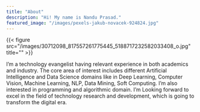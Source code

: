 ```yaml
---
title: "About"
description: "Hi! My name is Nandu Prasad."
featured_image: "/images/pexels-jakub-novacek-924824.jpg"
---
```

{{< figure src="/images/30712098_817557261775445_5188717232582033408_o.jpg" title="" >}}

I’m a technology evangelist having relevant experience in both academics and industry. The core area of interest includes different Artificial Intelligence and Data Science domains like in Deep Learning, Computer Vision, Machine Learning, NLP, Data Mining, Soft Computing. I’m also interested in programming and algorithmic domain. I’m Looking forward to excel in the field of technology research and development, which is going to transform the digital era.
